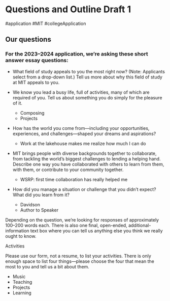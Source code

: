 # Questions and Outline Draft 1

#application #MIT #collegeApplication 
## Our questions

### For the 2023–2024 application, we’re asking these short answer essay questions:
  

- What field of study appeals to you the most right now? (Note: Applicants select from a drop-down list.) Tell us more about why this field of study at MIT appeals to you.

- We know you lead a busy life, full of activities, many of which are required of you. Tell us about something you do simply for the pleasure of it.
	- Composing
	- Projects

- How has the world you come from—including your opportunities, experiences, and challenges—shaped your dreams and aspirations?

	- Work at the lakehouse makes me realize how much I can do

- MIT brings people with diverse backgrounds together to collaborate, from tackling the world’s biggest challenges to lending a helping hand. Describe one way you have collaborated with others to learn from them, with them, or contribute to your community together.
	- WSRP: first time collaboration has really helped me

- How did you manage a situation or challenge that you didn’t expect? What did you learn from it?
	- Davidson
	- Author to Speaker

Depending on the question, we’re looking for responses of approximately 100–200 words each. There is also one final, open-ended, additional-information text box where you can tell us anything else you think we really ought to know.


Activities

Please use our form, not a resume, to list your activities. There is only enough space to list four things—please choose the four that mean the most to you and tell us a bit about them.

- Music
- Teaching
- Projects
- Learning

